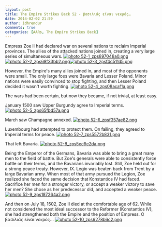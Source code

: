 ```yaml
---
layout: post
title: The Empire Strikes Back 52 - βασιλιάς είναι νεκρός…
date: 2014-02-02 21:59
author: idhrendur
comments: true
categories: [AARs, The Empire Strikes Back]
---
```

Empress Zoe II had declared war on several nations to reclaim Imperial provinces. The allies of the attacked nations joined in, creating a very large series of simultaneous wars.
<a href="http://s1327.photobucket.com/user/idhrendur/media/The%20Empire%20Strikes%20Back/52-1_zps897048a0.png.html" target="_blank"><img src="http://i1327.photobucket.com/albums/u670/idhrendur/The%20Empire%20Strikes%20Back/52-1_zps897048a0.png" border="0" alt=" photo 52-1_zps897048a0.png"/></a><a href="http://s1327.photobucket.com/user/idhrendur/media/The%20Empire%20Strikes%20Back/52-2_zps68f33bb2.png.html" target="_blank"><img src="http://i1327.photobucket.com/albums/u670/idhrendur/The%20Empire%20Strikes%20Back/52-2_zps68f33bb2.png" border="0" alt=" photo 52-2_zps68f33bb2.png"/></a><a href="http://s1327.photobucket.com/user/idhrendur/media/The%20Empire%20Strikes%20Back/52-3_zpsf4c511d5.png.html" target="_blank"><img src="http://i1327.photobucket.com/albums/u670/idhrendur/The%20Empire%20Strikes%20Back/52-3_zpsf4c511d5.png" border="0" alt=" photo 52-3_zpsf4c511d5.png"/></a>

However, the Empire's many allies joined in, and most of the opponents were small. The only large foes were Bavaria and Lesser Poland. Minor nations were easily convinced to stop fighting, and then Lesser Poland decided it wasn't worth fighting.
<a href="http://s1327.photobucket.com/user/idhrendur/media/The%20Empire%20Strikes%20Back/52-4_zps08acaf1a.png.html" target="_blank"><img src="http://i1327.photobucket.com/albums/u670/idhrendur/The%20Empire%20Strikes%20Back/52-4_zps08acaf1a.png" border="0" alt=" photo 52-4_zps08acaf1a.png"/></a>

The wars had been certain, but now they became, if not trivial, at least easy.

January 1500 saw Upper Burgundy agree to Imperial terms.
<a href="http://s1327.photobucket.com/user/idhrendur/media/The%20Empire%20Strikes%20Back/52-5_zps65fbd57a.png.html" target="_blank"><img src="http://i1327.photobucket.com/albums/u670/idhrendur/The%20Empire%20Strikes%20Back/52-5_zps65fbd57a.png" border="0" alt=" photo 52-5_zps65fbd57a.png"/></a>

March saw Champagne annexed.
<a href="http://s1327.photobucket.com/user/idhrendur/media/The%20Empire%20Strikes%20Back/52-6_zpsf357ae82.png.html" target="_blank"><img src="http://i1327.photobucket.com/albums/u670/idhrendur/The%20Empire%20Strikes%20Back/52-6_zpsf357ae82.png" border="0" alt=" photo 52-6_zpsf357ae82.png"/></a>

Luxembourg had attempted to protect them. On failing, they agreed to Imperial terms for peace.
<a href="http://s1327.photobucket.com/user/idhrendur/media/The%20Empire%20Strikes%20Back/52-7_zps5572b831.png.html" target="_blank"><img src="http://i1327.photobucket.com/albums/u670/idhrendur/The%20Empire%20Strikes%20Back/52-7_zps5572b831.png" border="0" alt=" photo 52-7_zps5572b831.png"/></a>

That left Bavaria.
<a href="http://s1327.photobucket.com/user/idhrendur/media/The%20Empire%20Strikes%20Back/52-8_zps5ec9e2da.png.html" target="_blank"><img src="http://i1327.photobucket.com/albums/u670/idhrendur/The%20Empire%20Strikes%20Back/52-8_zps5ec9e2da.png" border="0" alt=" photo 52-8_zps5ec9e2da.png"/></a>

Being the Emperor of the Germans, Bavaria was able to bring a great many men to the field of battle. But Zoe's generals were able to consistently force battle on their terms, and the Bavarians invariably lost. Still, Zoe held out for a strong peace treaty. However, IX. Legio was beaten back from Trent by a large Bavarian army. When most of that army pursued the Legion, Zoe realized she faced the same decision that Konstantios IV had faced. Sacrifice her men for a stronger victory, or accept a weaker victory to save her men? She chose as her predecessor did, and accepted a weaker peace.
<a href="http://s1327.photobucket.com/user/idhrendur/media/The%20Empire%20Strikes%20Back/52-9_zps187264a2.png.html" target="_blank"><img src="http://i1327.photobucket.com/albums/u670/idhrendur/The%20Empire%20Strikes%20Back/52-9_zps187264a2.png" border="0" alt=" photo 52-9_zps187264a2.png"/></a>

And then on July 18, 1502, Zoe II died at the comfortable age of 62. While not considered the most ideal successor to the Reformer (Konstantios IV), she had strengthened both the Empire and the position of Empress. Ο βασιλιάς είναι νεκρός…
<a href="http://s1327.photobucket.com/user/idhrendur/media/The%20Empire%20Strikes%20Back/52-10_zps6278b6c2.png.html" target="_blank"><img src="http://i1327.photobucket.com/albums/u670/idhrendur/The%20Empire%20Strikes%20Back/52-10_zps6278b6c2.png" border="0" alt=" photo 52-10_zps6278b6c2.png"/></a>
